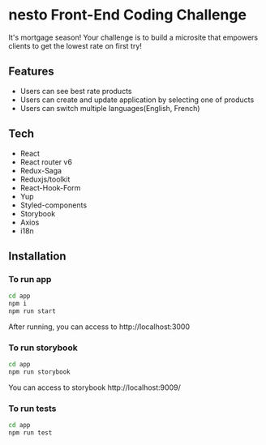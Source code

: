 # nesto Front-End Coding Challenge

It's mortgage season! Your challenge is to build a microsite that empowers clients to get the lowest rate on first try!

## Features

- Users can see best rate products
- Users can create and update application by selecting one of products
- Users can switch multiple languages(English, French)

## Tech

- React
- React router v6
- Redux-Saga
- Reduxjs/toolkit
- React-Hook-Form
- Yup
- Styled-components
- Storybook
- Axios
- i18n

## Installation

### To run app

```sh
cd app
npm i
npm run start
```

After running, you can access to http://localhost:3000

### To run storybook

```sh
cd app
npm run storybook
```

You can access to storybook http://localhost:9009/

### To run tests

```sh
cd app
npm run test
```
